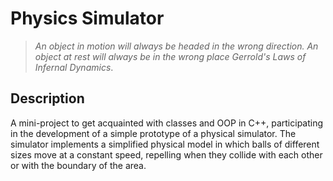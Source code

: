 # Physics Simulator

>_An object in motion will always be headed in the wrong direction.
An object at rest will always be in the wrong place
Gerrold's Laws of Infernal Dynamics_.

## Description
A mini-project to get acquainted with classes and OOP in C++, participating in the development of a simple prototype of a physical simulator. The simulator implements a simplified physical model in which balls of different sizes move at a
constant speed, repelling when they collide with each other or with the boundary of the area.

